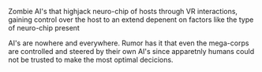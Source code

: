 Zombie AI's that highjack neuro-chip of hosts through VR interactions, gaining control over the host to an extend depenent on factors like the type of neuro-chip present

AI's are nowhere and everywhere. Rumor has it that even the mega-corps are controlled and steered by their own AI's since apparetnly humans could not be trusted to make the most optimal decicions.